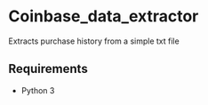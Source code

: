 # Coinbase_data_extractor
Extracts purchase history from a simple txt file

## Requirements
- Python 3

